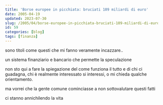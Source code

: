 ```yaml
---
title: 'Borse europee in picchiata: bruciati 109 miliardi di euro'
date: 2005-04-19
updated: 2023-07-30
slug: /2005/04/borse-europee-in-picchiata-bruciati-109-miliardi-di-euro/
id: 59
categories: [blog]
tags: [finanza]
---
```


sono titoli come questi che mi fanno veramente incazzare..

un sistema finanziario e bancario che permette la speculazione

non sto qui a fare la spiegazione del come funziona il tutto e di chi ci guadagna, chi è realmente interessato si interessi, o mi chieda qualche orientamento.

ma vorrei che la gente comune cominciasse a non sottovalutare questi fatti

ci stanno annichilendo la vita